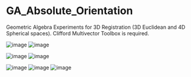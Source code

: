 # GA_Absolute_Orientation
Geometric Algebra Experiments for 3D Registration (3D Euclidean and 4D Spherical spaces). 
Clifford Multivector Toolbox is required. 

![image](https://github.com/harismats/GA_Absolute_Orientation/assets/73408879/6c5c0c74-c830-4ff1-aefe-33b62d9e3441) ![image](https://github.com/harismats/GA_Absolute_Orientation/assets/73408879/350d3783-70ae-4767-a1b3-319d8b164740)




![image](https://github.com/harismats/GA_Absolute_Orientation/assets/73408879/677dac36-3ffb-412b-bbe2-bbe1fcd7cc99) ![image](https://github.com/harismats/GA_Absolute_Orientation/assets/73408879/12c3560c-f1c6-4aab-a63e-b8d4c03fbe69)


![image](https://github.com/harismats/GA_Absolute_Orientation/assets/73408879/b600978f-29a6-4b93-85a8-e10d0fbfe534) ![image](https://github.com/harismats/GA_Absolute_Orientation/assets/73408879/80abfe09-3082-49a3-9ae7-827e6a10eecd) ![image](https://github.com/harismats/GA_Absolute_Orientation/assets/73408879/80033f26-ed37-4fb1-9c1b-53d38f6591d1)















